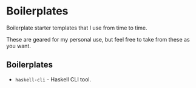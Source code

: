 # Boilerplates

Boilerplate starter templates that I use from time to time.

These are geared for my personal use, but feel free to take from these
as you want.

## Boilerplates

 - `haskell-cli` - Haskell CLI tool.
